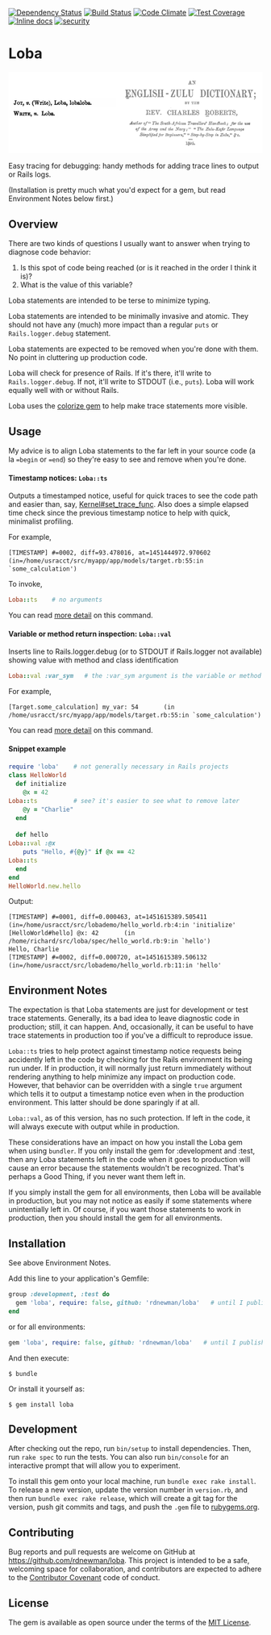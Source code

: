 [![Dependency Status](https://gemnasium.com/rdnewman/loba.svg)](https://gemnasium.com/rdnewman/loba)
[![Build Status](https://travis-ci.org/rdnewman/loba.svg?branch=master)](https://travis-ci.org/rdnewman/loba)
[![Code Climate](https://codeclimate.com/github/rdnewman/loba/badges/gpa.svg)](https://codeclimate.com/github/rdnewman/loba)
[![Test Coverage](https://codeclimate.com/github/rdnewman/loba/badges/coverage.svg)](https://codeclimate.com/github/rdnewman/loba/coverage)
[![Inline docs](http://inch-ci.org/github/rdnewman/loba.svg?branch=master)](http://inch-ci.org/github/rdnewman/loba)
[![security](https://hakiri.io/github/rdnewman/loba/master.svg)](https://hakiri.io/github/rdnewman/loba/master)

# Loba

![Loba is "write" in zulu](readme/zulu.png)

Easy tracing for debugging: handy methods for adding trace lines to output or Rails logs.

(Installation is pretty much what you'd expect for a gem, but read Environment Notes below first.)

## Overview

There are two kinds of questions I usually want to answer when trying to diagnose code behavior:

1. Is this spot of code being reached (or is it reached in the order I think it is)?
1. What is the value of this variable?

Loba statements are intended to be terse to minimize typing.  

Loba statements are intended to be minimally invasive and atomic.  They should not have any (much) more impact than a regular `puts` or `Rails.logger.debug` statement.

Loba statements are expected to be removed when you're done with them.  No point in cluttering up production code.

Loba will check for presence of Rails.  If it's there, it'll write to `Rails.logger.debug`.  If not, it'll write to STDOUT (i.e., `puts`).  Loba will work equally well with or without Rails.

Loba uses the [colorize gem](https://rubygems.org/gems/colorize) to help make trace statements more visible.

## Usage

My advice is to align Loba statements to the far left in your source code (a la `=begin` or `=end`) so they're easy to see and remove when you're done.

#### Timestamp notices:  `Loba::ts`

Outputs a timestamped notice, useful for quick traces to see the code path and easier than, say, [Kernel#set_trace_func](http://ruby-doc.org/core-2.2.3/Kernel.html#method-i-set_trace_func).
Also does a simple elapsed time check since the previous timestamp notice to help with quick, minimalist profiling.

For example,

```
[TIMESTAMP] #=0002, diff=93.478016, at=1451444972.970602     (in=/home/usracct/src/myapp/app/models/target.rb:55:in `some_calculation')
```

To invoke,

```ruby
Loba::ts    # no arguments
```

You can read [more detail](readme/ts.md) on this command.

#### Variable or method return inspection:  `Loba::val`

Inserts line to Rails.logger.debug (or to STDOUT if Rails.logger not available) showing value with method and class identification

```ruby
Loba::val :var_sym   # the :var_sym argument is the variable or method name given as a symbol
```

For example,

```
[Target.some_calculation] my_var: 54       (in /home/usracct/src/myapp/app/models/target.rb:55:in `some_calculation')
```

You can read [more detail](readme/val.md) on this command.

#### Snippet example

```ruby
require 'loba'    # not generally necessary in Rails projects
class HelloWorld
  def initialize
    @x = 42
Loba::ts          # see? it's easier to see what to remove later
    @y = "Charlie"
  end

  def hello
Loba::val :@x
    puts "Hello, #{@y}" if @x == 42
Loba::ts
  end
end
HelloWorld.new.hello
```

Output:

```  
[TIMESTAMP] #=0001, diff=0.000463, at=1451615389.505411   (in=/home/usracct/src/lobademo/hello_world.rb:4:in 'initialize'
[HelloWorld#hello] @x: 42       (in /home/richard/src/loba/spec/hello_world.rb:9:in `hello')
Hello, Charlie
[TIMESTAMP] #=0002, diff=0.000720, at=1451615389.506132   (in=/home/usracct/src/lobademo/hello_world.rb:11:in 'hello'
```

## Environment Notes

The expectation is that Loba statements are just for development or test trace statements.  Generally, its a bad idea to leave diagnostic code in production; still, it can happen.   And, occasionally, it can be useful to have trace statements in production too if you've a difficult to reproduce issue.

`Loba::ts` tries to help protect against timestamp notice requests being accidently left in the code by checking for the Rails environment its being run under.  If in production, it will normally just return immediately without rendering anything to help minimize any impact on production code.  However, that behavior can be overridden with a single `true` argument which tells it to output a timestamp notice even when in the production environment.  This latter should be done sparingly if at all.

`Loba::val`, as of this version, has no such protection.  If left in the code, it will always execute with output while in production.

These considerations have an impact on how you install the Loba gem when using `bundler`.  If you only install the gem for :development and :test, then any Loba statements left in the code when it goes to production will cause an error because the statements wouldn't be recognized.  That's perhaps a Good Thing, if you never want them left in.

If you simply install the gem for all environments, then Loba will be available in production, but you may not notice as easily if some statements where unintentially left in.  Of course, if you want those statements to work in production, then you should install the gem for all environments.

## Installation

See above Environment Notes.

Add this line to your application's Gemfile:

```ruby
group :development, :test do
  gem 'loba', require: false, github: 'rdnewman/loba'   # until I publish it on RubyGems
end
```

or for all environments:

```ruby
gem 'loba', require: false, github: 'rdnewman/loba'   # until I publish it on RubyGems
```


And then execute:

    $ bundle

Or install it yourself as:

    $ gem install loba

## Development

After checking out the repo, run `bin/setup` to install dependencies. Then, run `rake spec` to run the tests. You can also run `bin/console` for an interactive prompt that will allow you to experiment.

To install this gem onto your local machine, run `bundle exec rake install`. To release a new version, update the version number in `version.rb`, and then run `bundle exec rake release`, which will create a git tag for the version, push git commits and tags, and push the `.gem` file to [rubygems.org](https://rubygems.org).

## Contributing

Bug reports and pull requests are welcome on GitHub at https://github.com/rdnewman/loba. This project is intended to be a safe, welcoming space for collaboration, and contributors are expected to adhere to the [Contributor Covenant](http://contributor-covenant.org) code of conduct.


## License

The gem is available as open source under the terms of the [MIT License](http://opensource.org/licenses/MIT).
